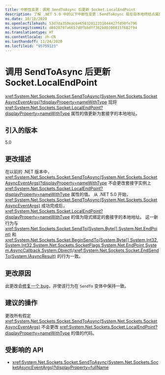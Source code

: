 ```yaml
---
title: 中断性变更：调用 SendToAsync 后更新 Socket.LocalEndPoint
description: 了解 .NET 5.0 中的以下中断性变更：SendToAsync 现在将本地终结点属性的值更新为套接字的本地地址。
ms.date: 10/18/2020
ms.openlocfilehash: 53d7da350eac6e65832012331044427fd90fe796
ms.sourcegitcommit: d8020797a6657d0fbbdff362b80300815f682f94
ms.translationtype: HT
ms.contentlocale: zh-CN
ms.lasthandoff: 11/24/2020
ms.locfileid: "95759123"
---
```

# <a name="socketlocalendpoint-is-updated-after-calling-sendtoasync"></a>调用 SendToAsync 后更新 Socket.LocalEndPoint

<xref:System.Net.Sockets.Socket.SendToAsync(System.Net.Sockets.SocketAsyncEventArgs)?displayProperty=nameWithType> 现将 <xref:System.Net.Sockets.Socket.LocalEndPoint?displayProperty=nameWithType> 属性的值更新为套接字的本地地址。

## <a name="version-introduced"></a>引入的版本

5.0

## <a name="change-description"></a>更改描述

在以前的 .NET 版本中，<xref:System.Net.Sockets.Socket.SendToAsync(System.Net.Sockets.SocketAsyncEventArgs)?displayProperty=nameWithType> 不会更改套接字实例上 <xref:System.Net.Sockets.Socket.LocalEndPoint?displayProperty=nameWithType> 属性的值。 从 .NET 5.0 开始，<xref:System.Net.Sockets.Socket.SendToAsync(System.Net.Sockets.SocketAsyncEventArgs)> 成功完成后，<xref:System.Net.Sockets.Socket.LocalEndPoint?displayProperty=nameWithType> 的值为隐式绑定的套接字的本地地址。 这一新行为与 <xref:System.Net.Sockets.Socket.SendTo(System.Byte[],System.Net.EndPoint)> 和 <xref:System.Net.Sockets.Socket.BeginSendTo(System.Byte[],System.Int32,System.Int32,System.Net.Sockets.SocketFlags,System.Net.EndPoint,System.AsyncCallback,System.Object)>/<xref:System.Net.Sockets.Socket.EndSendTo(System.IAsyncResult)> 的行为一致。

## <a name="reason-for-change"></a>更改原因

此更改会[修复一个 bug](https://github.com/dotnet/runtime/issues/915)，并使该行为在 `SendTo` 变体中保持一致。

## <a name="recommended-action"></a>建议的操作

更改所有假定 <xref:System.Net.Sockets.Socket.SendToAsync(System.Net.Sockets.SocketAsyncEventArgs)> 不会更改 <xref:System.Net.Sockets.Socket.LocalEndPoint?displayProperty=nameWithType> 的值的代码。

## <a name="affected-apis"></a>受影响的 API

- <xref:System.Net.Sockets.Socket.SendToAsync(System.Net.Sockets.SocketAsyncEventArgs)?displayProperty=fullName>

<!--

### Affected APIs

- `M:System.Net.Sockets.Socket.SendToAsync(System.Net.Sockets.SocketAsyncEventArgs)`

### Category

Networking

-->

